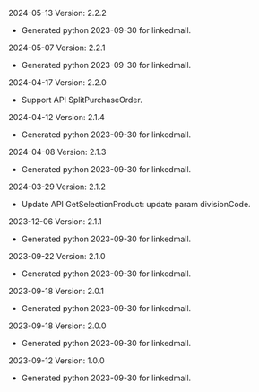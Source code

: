 2024-05-13 Version: 2.2.2
- Generated python 2023-09-30 for linkedmall.

2024-05-07 Version: 2.2.1
- Generated python 2023-09-30 for linkedmall.

2024-04-17 Version: 2.2.0
- Support API SplitPurchaseOrder.


2024-04-12 Version: 2.1.4
- Generated python 2023-09-30 for linkedmall.

2024-04-08 Version: 2.1.3
- Generated python 2023-09-30 for linkedmall.

2024-03-29 Version: 2.1.2
- Update API GetSelectionProduct: update param divisionCode.


2023-12-06 Version: 2.1.1
- Generated python 2023-09-30 for linkedmall.

2023-09-22 Version: 2.1.0
- Generated python 2023-09-30 for linkedmall.

2023-09-18 Version: 2.0.1
- Generated python 2023-09-30 for linkedmall.

2023-09-18 Version: 2.0.0
- Generated python 2023-09-30 for linkedmall.

2023-09-12 Version: 1.0.0
- Generated python 2023-09-30 for linkedmall.

